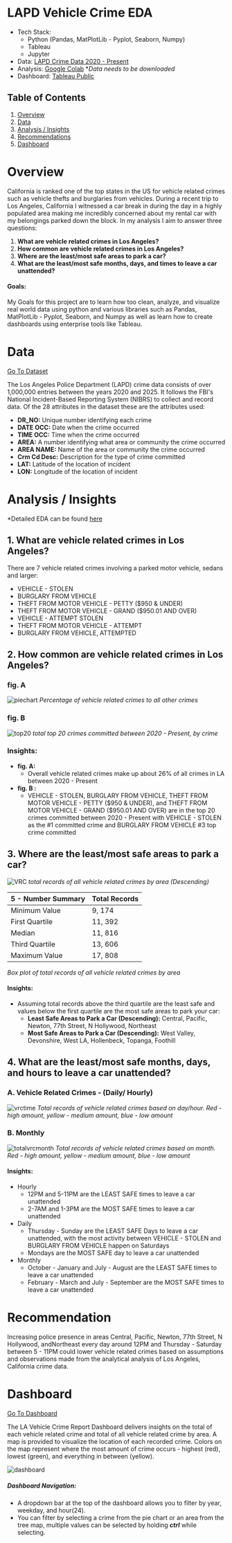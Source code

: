 # **LAPD Vehicle Crime EDA**

- Tech Stack: 
	- Python (Pandas, MatPlotLib - Pyplot, Seaborn, Numpy)
	- Tableau
	- Jupyter 
- Data: [LAPD Crime Data 2020 - Present](https://catalog.data.gov/dataset/crime-data-from-2020-to-present)
- Analysis: [Google Colab](https://colab.research.google.com/drive/1xm1F9zblT_s36AuU4-ga8ZRcItl-V62K?usp=sharing) **Data needs to be downloaded*
- Dashboard: [Tableau Public](https://public.tableau.com/views/LAPDCrimeData2020-2025/Dashboard1?:language=en-US&:sid=&:redirect=auth&:display_count=n&:origin=viz_share_link)

## Table of Contents
1. [Overview](#overview )
2. [Data]( #data)
3. [Analysis / Insights](#analysis/insights)
4. [Recommendations](#recommendations)
5. [Dashboard](#dashboard)


# **Overview**

California is ranked one of the top states in the US for vehicle related crimes such as vehicle thefts and burglaries from vehicles. During a recent trip to Los Angeles, California I witnessed a car break in during the day in a highly populated area making me incredibly concerned about my rental car with my belongings parked down the block. In my analysis I aim to answer three questions:

1. **What are vehicle related crimes in Los Angeles?**
2. **How common are vehicle related crimes in Los Angeles?**
3. **Where are the least/most safe areas to park a car?**
4. **What are the least/most safe months, days, and times to leave a car unattended?**

#### Goals: 
My Goals for this project are to learn how too clean, analyze, and visualize real world data using python and various libraries such as Pandas, MatPlotLib - Pyplot, Seaborn, and Numpy as well as learn how to create dashboards using enterprise tools like Tableau.


# **Data**

[Go To Dataset](https://catalog.data.gov/dataset/crime-data-from-2020-to-present)

The Los Angeles Police Department (LAPD) crime data consists of over 1,000,000 entries between the years 2020 and 2025. It follows the FBI's National Incident-Based Reporting System (NIBRS) to collect and record data. Of the 28 attributes in the dataset these are the attributes used:

- **DR_NO:** Unique number identifying each crime 
- **DATE OCC:** Date when the crime occurred 
- **TIME OCC:** Time when the crime occurred 
- **AREA:** A number identifying what area or community the crime occurred 
- **AREA NAME:**  Name of the  area or community the crime occurred 
- **Crm Cd Desc:** Description for the type of crime committed 
- **LAT:** Latitude of the location of incident 
- **LON:** Longitude of the location of incident 


# **Analysis / Insights**

*Detailed EDA can be found [here](https://colab.research.google.com/drive/1xm1F9zblT_s36AuU4-ga8ZRcItl-V62K?usp=sharing) 

## **1. What are vehicle related crimes in Los Angeles?**

There are 7 vehicle related crimes involving a parked motor vehicle, sedans and larger:
- VEHICLE - STOLEN
- BURGLARY FROM VEHICLE
- THEFT FROM MOTOR VEHICLE - PETTY ($950 & UNDER)
- THEFT FROM MOTOR VEHICLE - GRAND ($950.01 AND OVER)
- VEHICLE - ATTEMPT STOLEN
- THEFT FROM MOTOR VEHICLE - ATTEMPT
- BURGLARY FROM VEHICLE, ATTEMPTED



##  **2. How common are vehicle related crimes in Los Angeles?**

### fig. A
![piechart](donutplt4.svg)
*Percentage of vehicle related crimes to all other crimes*

### fig. B
![top20](Top20crimes.png)
*total top 20 crimes committed between 2020 - Present, by crime*

### **Insights:** 
- **fig. A:**
	- Overall vehicle related crimes make up about 26% of all crimes in LA between 2020 - Present
-  **fig. B :**
	- VEHICLE - STOLEN, BURGLARY FROM VEHICLE, THEFT FROM MOTOR VEHICLE - PETTY ($950 & UNDER), and THEFT FROM MOTOR VEHICLE - GRAND ($950.01 AND OVER) are in the top 20 crimes committed between 2020 - Present with VEHICLE - STOLEN as the #1 committed crime and BURGLARY FROM VEHICLE #3 top crime committed


## **3. Where are the least/most safe areas to park a car?**
![VRC](VehicleRelatedCrimesbyAREA.svg)
*total records of all vehicle related crimes by area (Descending)*

| 5 - Number Summary | Total Records |
| ------------------ | ------------- |
| Minimum Value      | 9, 174        |
| First Quartile     | 11, 392       |
| Median             | 11, 816       |
| Third Quartile     | 13, 606       |
| Maximum Value      | 17, 808       |
*Box plot of total records of all vehicle related crimes by area*

#### **Insights:** 
- Assuming  total records above the third quartile are the least safe and values below the first quartile are the most safe areas to park your car:
	- **Least Safe Areas to Park a Car (Descending):** Central, Pacific, Newton, 77th Street, N Hollywood, Northeast
	- **Most Safe Areas to Park a Car (Descending):** West Valley, Devonshire, West LA, Hollenbeck, Topanga, Foothill

## **4. What are the least/most safe months, days, and hours to leave a car unattended?**

### A. Vehicle Related Crimes - (Daily/ Hourly)

![vrctime](VRC_bytime3.svg)
*Total records of vehicle related crimes based on day/hour. Red - high amount, yellow - medium amount, blue - low amount*

### B.  Monthly 
![totalvrcmonth](TotalVehicleRelatedCrimes(ByMonth).svg)
*Total records of vehicle related crimes based on month. Red - high amount, yellow - medium amount, blue - low amount*
#### **Insights:** 
- Hourly
	- 12PM and 5-11PM are the LEAST SAFE times to leave a car unattended 
	- 2-7AM and 1-3PM are the MOST SAFE times to leave a car unattended 
- Daily
	- Thursday - Sunday are the LEAST SAFE Days to leave a car unattended, with the most activity between VEHICLE - STOLEN and BURGLARY FROM VEHICLE happen on Saturdays
	-  Mondays are the MOST SAFE day to leave a car unattended  
- Monthly
	- October - January  and July - August are the LEAST SAFE times to leave a car unattended 
	- February - March and July - September  are the MOST SAFE times to leave a car unattended 


# **Recommendation**

Increasing police presence in areas Central, Pacific, Newton, 77th Street, N Hollywood, andNortheast every day around 12PM and Thursday - Saturday between 5 - 11PM could lower vehicle related crimes based on assumptions and observations made from the analytical analysis of Los Angeles, California crime data.



# **Dashboard**

[Go To Dashboard](https://public.tableau.com/views/LAPDCrimeData2020-2025/Dashboard1?:language=en-US&:sid=&:redirect=auth&:display_count=n&:origin=viz_share_link)

The LA Vehicle Crime Report Dashboard delivers insights on the total of each vehicle related crime and total of all vehicle related crime by area. A map is provided to visualize the location of  each recorded crime. Colors on the map represent where the most amount of crime occurs -  highest (red), lowest (green), and everything in between (yellow).

![dashboard](dashboard.png)

##### **Dashboard Navigation:**
- A dropdown bar at the top of the dashboard allows you to filter by year, weekday, and hour(24).
- You can filter by selecting a crime from the pie chart or an area from the tree map, multiple values can be selected by holding ***ctrl*** while selecting. 
